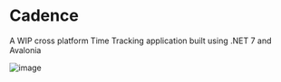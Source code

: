 # Cadence
A WIP cross platform Time Tracking application built using .NET 7 and Avalonia

![image](https://user-images.githubusercontent.com/61717342/228524628-ace06298-7143-47c0-89ce-c704c437fe40.png)

